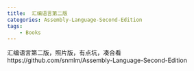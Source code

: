 ```yaml
---
title:  汇编语言第二版
categories: Assembly-Language-Second-Edition
tags: 
	- Books
---
```

 <meta name="referrer" content="no-referrer" />
汇编语言第二版，照片版，有点坑，凑合看
https://github.com/snmlm/Assembly-Language-Second-Edition
<!-- more -->
